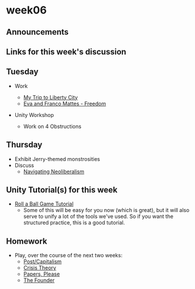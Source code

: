 # week06

## Announcements

## Links for this week's discussion


## Tuesday

+ Work
	+ [My Trip to Liberty City](https://www.youtube.com/watch?v=fxpDHiH5PKk)
	+ [Eva and Franco Mattes - Freedom](https://0100101110101101.org/freedom/)

+ Unity Workshop
	+ Work on 4 Obstructions

## Thursday

+ Exhibit Jerry-themed monstrosities
+ Discuss
	+ [Navigating Neoliberalism](https://medium.com/after-us/navigating-neoliberalism-f9fae2405488)

## Unity Tutorial(s) for this week

+ [Roll a Ball Game Tutorial](https://unity3d.com/learn/tutorials/s/roll-ball-tutorial)
	+ Some of this will be easy for you now (which is great), but it will also serve to unify a lot of the tools we've used. So if you want the structured practice, this is a good tutorial.

## Homework

+ Play, over the course of the next two weeks:
	+ [Post/Capitalism](https://colestia.itch.io/postcapitalism)
	+ [Crisis Theory](https://colestia.itch.io/crisis-theory)
	+ [Papers, Please]()
	+ [The Founder](https://thefounder.biz/play/)
